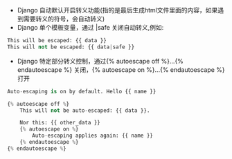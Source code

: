 * Django 自动默认开启转义功能(指的是最后生成html文件里面的内容，如果遇到需要转义的符号，会自动转义)
* Django 单个模板变量，通过 |safe 关闭自动转义,例如:
```Python
This will be escaped: {{ data }}
This will not be escaped: {{ data|safe }}
```
* Django 特定部分转义控制，通过{% autoescape off %}...{% endautoescape %} 关闭，{% autoescape on %}...{% endautoescape %} 打开
```Python
Auto-escaping is on by default. Hello {{ name }}

{% autoescape off %}
    This will not be auto-escaped: {{ data }}.

    Nor this: {{ other_data }}
    {% autoescape on %}
        Auto-escaping applies again: {{ name }}
    {% endautoescape %}
{% endautoescape %}
```
